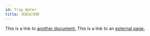 ```yaml
---
id: Trap_Water
title: 冷却水冷阱
---
```


This is a link to [another document.](doc3.md) This is a link to an [external page.](http://www.example.com)
